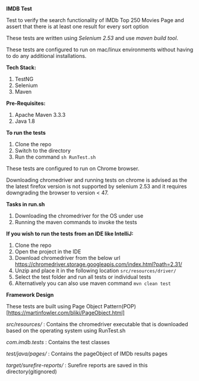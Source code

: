 **IMDB Test**

Test to verify the search functionality of IMDb Top 250 Movies Page and assert that there is at least one result for every sort option

These tests are written using _Selenium 2.53_ and use _maven build tool_.

These tests are configured to run on mac/linux environments without having to do any additional installations. 

**Tech Stack:**
1. TestNG
2. Selenium
3. Maven

**Pre-Requisites:**

1. Apache Maven 3.3.3
2. Java 1.8

**To run the tests**

1. Clone the repo
2. Switch to the directory
3. Run the command
`sh RunTest.sh`

These tests are configured to run on Chrome browser.

Downloading chromedriver and running tests on chrome is advised as the the latest firefox version is not supported by selenium 2.53 and it requires downgrading the browser to version < 47.


**Tasks in run.sh**

1. Downloading the chromedriver for the OS under use
2. Running the maven commands to invoke the tests


**If you wish to run the tests from an IDE like IntelliJ:**
1. Clone the repo
2. Open the project in the IDE
3. Download chromedriver from the below url https://chromedriver.storage.googleapis.com/index.html?path=2.31/
4. Unzip and place it in the following location
`src/resources/driver/`
5. Select the test folder and run all tests or individual tests
6. Alternatively you can also use maven command `mvn clean test`


**Framework Design**

These tests are built using Page Object Pattern(POP) [https://martinfowler.com/bliki/PageObject.html]

_src/resources/_  : Contains the chromedriver executable that is downloaded based on the operating system using RunTest.sh

_com.imdb.tests_ : Contains the test classes

_test/java/pages/_  : Contains the pageObject of IMDb results pages

_target/surefire-reports/_  : Surefire reports are saved in this directory(gitignored)

